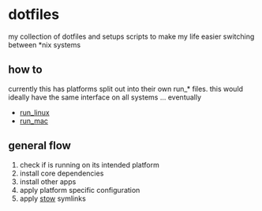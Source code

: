 # dotfiles

my collection of dotfiles and setups scripts to make my life easier switching between *nix systems

## how to

currently this has platforms split out into their own run_* files.  this would ideally have the same interface on all systems ... eventually

* [run_linux](./run_linux)
* [run_mac](./run_mac)

## general flow

1. check if is running on its intended platform
2. install core dependencies
3. install other apps
4. apply platform specific configuration
5. apply [stow](https://github.com/aspiers/stow) symlinks

